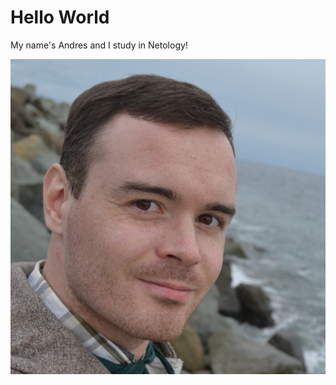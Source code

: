 # Hello World

My name's Andres and I study in Netology!

![My photo](https://github.com/AndresKorvin/About-me/blob/main/photo.jpeg "It's me")
